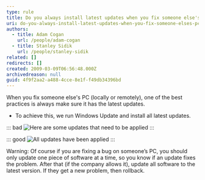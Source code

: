 ```yaml
---
type: rule
title: Do you always install latest updates when you fix someone else's PC?
uri: do-you-always-install-latest-updates-when-you-fix-someone-elses-pc
authors:
  - title: Adam Cogan
    url: /people/adam-cogan
  - title: Stanley Sidik
    url: /people/stanley-sidik
related: []
redirects: []
created: 2009-03-09T06:56:48.000Z
archivedreason: null
guid: 4f9f2aa2-a488-4cce-8e1f-f49db34396bd
---
```

When you fix someone else's PC (locally or remotely), one of the best practices is always make sure it has the latest updates.  

<!--endintro-->

* To achieve this, we run Windows Update and install all latest updates.

::: bad
![Here are some updates that need to be applied](2021-04-20_11-50-38.png) 
:::

::: good
![All updates have been applied](Windows-updates-settings.png)
:::

Warning: Of course if you are fixing a bug on someone’s PC, you should only update one piece of software at a time, so you know if an update fixes the problem. After that (if the company allows it), update all software to the latest version. If they get a new problem, then rollback.